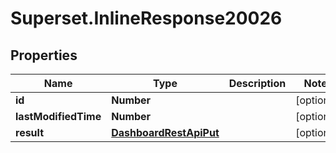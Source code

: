 # Superset.InlineResponse20026

## Properties
Name | Type | Description | Notes
------------ | ------------- | ------------- | -------------
**id** | **Number** |  | [optional] 
**lastModifiedTime** | **Number** |  | [optional] 
**result** | [**DashboardRestApiPut**](DashboardRestApiPut.md) |  | [optional] 
